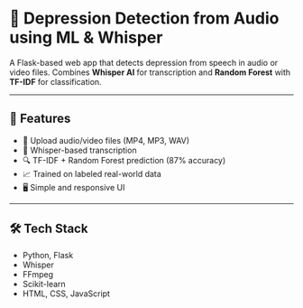 # 🎯 Depression Detection from Audio using ML & Whisper

A Flask-based web app that detects depression from speech in audio or video files. Combines **Whisper AI** for transcription and **Random Forest** with **TF-IDF** for classification.

---

## 🚀 Features
- 🎤 Upload audio/video files (MP4, MP3, WAV)
- 🧠 Whisper-based transcription
- 🔍 TF-IDF + Random Forest prediction (87% accuracy)
- 📈 Trained on labeled real-world data
- 🖥️ Simple and responsive UI

---

## 🛠️ Tech Stack

- Python, Flask
- Whisper
- FFmpeg
- Scikit-learn
- HTML, CSS, JavaScript
